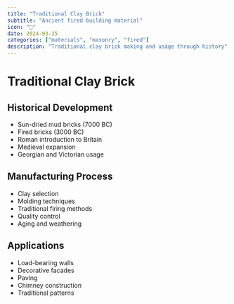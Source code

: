 ```yaml
---
title: "Traditional Clay Brick"
subtitle: "Ancient fired building material"
icon: "🧱"
date: 2024-03-25
categories: ["materials", "masonry", "fired"]
description: "Traditional clay brick making and usage through history"
---
```


# Traditional Clay Brick

## Historical Development
- Sun-dried mud bricks (7000 BC)
- Fired bricks (3000 BC)
- Roman introduction to Britain
- Medieval expansion
- Georgian and Victorian usage

## Manufacturing Process
- Clay selection
- Molding techniques
- Traditional firing methods
- Quality control
- Aging and weathering

## Applications
- Load-bearing walls
- Decorative facades
- Paving
- Chimney construction
- Traditional patterns 